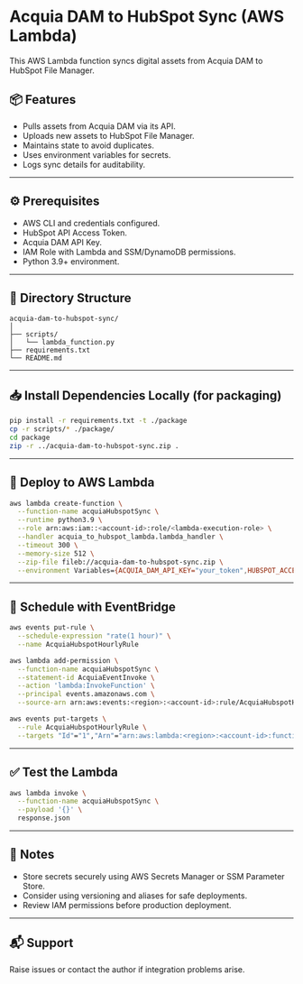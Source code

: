 
# Acquia DAM to HubSpot Sync (AWS Lambda)

This AWS Lambda function syncs digital assets from Acquia DAM to HubSpot File Manager.

## 📦 Features
- Pulls assets from Acquia DAM via its API.
- Uploads new assets to HubSpot File Manager.
- Maintains state to avoid duplicates.
- Uses environment variables for secrets.
- Logs sync details for auditability.

---

## ⚙️ Prerequisites

- AWS CLI and credentials configured.
- HubSpot API Access Token.
- Acquia DAM API Key.
- IAM Role with Lambda and SSM/DynamoDB permissions.
- Python 3.9+ environment.

---

## 📁 Directory Structure

```
acquia-dam-to-hubspot-sync/
│
├── scripts/
│   └── lambda_function.py
├── requirements.txt
└── README.md
```

---

## 📥 Install Dependencies Locally (for packaging)

```bash
pip install -r requirements.txt -t ./package
cp -r scripts/* ./package/
cd package
zip -r ../acquia-dam-to-hubspot-sync.zip .
```

---

## 🚀 Deploy to AWS Lambda

```bash
aws lambda create-function \
  --function-name acquiaHubspotSync \
  --runtime python3.9 \
  --role arn:aws:iam::<account-id>:role/<lambda-execution-role> \
  --handler acquia_to_hubspot_lambda.lambda_handler \
  --timeout 300 \
  --memory-size 512 \
  --zip-file fileb://acquia-dam-to-hubspot-sync.zip \
  --environment Variables={ACQUIA_DAM_API_KEY="your_token",HUBSPOT_ACCESS_TOKEN="your_token"}
```

---

## 📅 Schedule with EventBridge

```bash
aws events put-rule \
  --schedule-expression "rate(1 hour)" \
  --name AcquiaHubspotHourlyRule

aws lambda add-permission \
  --function-name acquiaHubspotSync \
  --statement-id AcquiaEventInvoke \
  --action 'lambda:InvokeFunction' \
  --principal events.amazonaws.com \
  --source-arn arn:aws:events:<region>:<account-id>:rule/AcquiaHubspotHourlyRule

aws events put-targets \
  --rule AcquiaHubspotHourlyRule \
  --targets "Id"="1","Arn"="arn:aws:lambda:<region>:<account-id>:function:acquiaHubspotSync"
```

---

## ✅ Test the Lambda

```bash
aws lambda invoke \
  --function-name acquiaHubspotSync \
  --payload '{}' \
  response.json
```

---

## 📌 Notes

- Store secrets securely using AWS Secrets Manager or SSM Parameter Store.
- Consider using versioning and aliases for safe deployments.
- Review IAM permissions before production deployment.

---

## 📬 Support

Raise issues or contact the author if integration problems arise.
